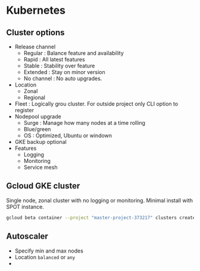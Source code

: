 # Kubernetes

## Cluster options
- Release channel
    - Regular : Balance feature and availability
    - Rapid : All latest features
    - Stable : Stability over feature
    - Extended : Stay on minor version 
    - No channel : No auto upgrades.
- Location 
    - Zonal
    - Regional
- Fleet : Logically grou cluster. For outside project only CLI option to register
- Nodepool upgrade
    - Surge : Manage how many nodes at a time rolling
    - Blue/green
    - OS : Optimized, Ubuntu or windown
- GKE backup optional
- Features
    - Logging
    - Monitoring
    - Service mesh
    
## Gcloud GKE cluster
Single node, zonal cluster with no logging or monitoring. Minimal install with SPOT instance.

```bash
gcloud beta container --project "master-project-373217" clusters create "cluster-1" --zone "us-west1-a" --no-enable-basic-auth --cluster-version "1.30.5-gke.1014001" --release-channel "regular" --machine-type "e2-medium" --image-type "COS_CONTAINERD" --disk-type "pd-standard" --disk-size "50" --metadata disable-legacy-endpoints=true --scopes "https://www.googleapis.com/auth/devstorage.read_only","https://www.googleapis.com/auth/logging.write","https://www.googleapis.com/auth/monitoring","https://www.googleapis.com/auth/servicecontrol","https://www.googleapis.com/auth/service.management.readonly","https://www.googleapis.com/auth/trace.append" --spot --num-nodes "1" --enable-ip-alias --network "projects/master-project-373217/global/networks/master-vpc" --subnetwork "projects/master-project-373217/regions/us-west1/subnetworks/prod-k8s-network" --no-enable-intra-node-visibility --default-max-pods-per-node "110" --security-posture=standard --workload-vulnerability-scanning=disabled --enable-dataplane-v2 --no-enable-master-authorized-networks --addons HorizontalPodAutoscaling,HttpLoadBalancing,GcePersistentDiskCsiDriver --enable-autoupgrade --enable-autorepair --max-surge-upgrade 1 --max-unavailable-upgrade 0 --binauthz-evaluation-mode=DISABLED --no-enable-managed-prometheus --enable-shielded-nodes --node-locations "us-west1-a"
```

## Autoscaler
- Specify min and max nodes
- Location `balanced` or `any`
- 